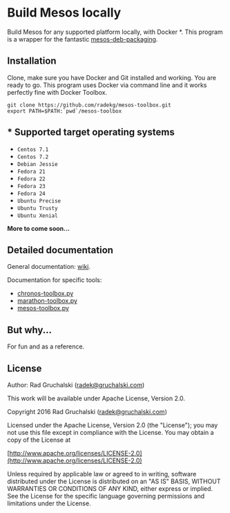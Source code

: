 # Build Mesos locally

Build Mesos for any supported platform locally, with Docker *.
This program is a wrapper for the fantastic [mesos-deb-packaging](https://github.com/mesosphere/mesos-deb-packaging).

## Installation

Clone, make sure you have Docker and Git installed and working. You are ready to go.
This program uses Docker via command line and it works perfectly fine with Docker Toolbox.

    git clone https://github.com/radekg/mesos-toolbox.git
    export PATH=$PATH:`pwd`/mesos-toolbox

## * Supported target operating systems

- `Centos 7.1`
- `Centos 7.2`
- `Debian Jessie`
- `Fedora 21`
- `Fedora 22`
- `Fedora 23`
- `Fedora 24`
- `Ubuntu Precise`
- `Ubuntu Trusty`
- `Ubuntu Xenial`

**More to come soon...**

## Detailed documentation

General documentation: [wiki](https://github.com/radekg/mesos-toolbox/wiki).  

Documentation for specific tools:

- [chronos-toolbox.py](https://github.com/radekg/mesos-toolbox/wiki/chronos-toolbox.py)
- [marathon-toolbox.py](https://github.com/radekg/mesos-toolbox/wiki/marathon-toolbox.py)
- [mesos-toolbox.py](https://github.com/radekg/mesos-toolbox/wiki/mesos-toolbox.py)

## But why...

For fun and as a reference.

## License

Author: Rad Gruchalski (radek@gruchalski.com)

This work will be available under Apache License, Version 2.0.

Copyright 2016 Rad Gruchalski (radek@gruchalski.com)

Licensed under the Apache License, Version 2.0 (the "License");
you may not use this file except in compliance with the License. You may obtain a copy of the License at

[http://www.apache.org/licenses/LICENSE-2.0](http://www.apache.org/licenses/LICENSE-2.0)

Unless required by applicable law or agreed to in writing, software distributed under the License is distributed on an "AS IS" BASIS, WITHOUT WARRANTIES OR CONDITIONS OF ANY KIND, either express or implied. See the License for the specific language governing permissions and limitations under the License.